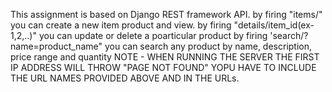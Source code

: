 This assignment is based on Django REST framework API. 
 by firing "items/" you can create a new item product and view.
 by firing "details/item_id(ex-1,2,..)" you can update or delete a poarticular product
 by firing 'search/?name=product_name" you can search any product by name, description, price range and quantity
 NOTE - WHEN RUNNING THE SERVER THE FIRST IP ADDRESS WILL THROW "PAGE NOT FOUND" YOPU HAVE TO INCLUDE THE URL NAMES PROVIDED ABOVE AND IN THE URLs. 
